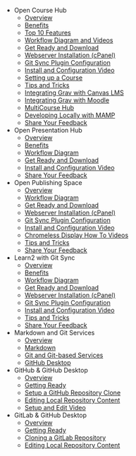 - Open Course Hub
  - [Overview](02.opencoursehub/overview.md)
  - [Benefits](02.opencoursehub/benefits.md)
  - [Top 10 Features](02.opencoursehub/top-10-features.md)
  - [Workflow Diagram and Videos](02.opencoursehub/work-flow.md)
  - [Get Ready and Download](02.opencoursehub/getting-ready.md)
  - [Webserver Installation (cPanel)](02.opencoursehub/webserver-install.md)
  - [Git Sync Plugin Configuration](02.opencoursehub/git-sync-plugin-config.md)
  - [Install and Configuration Video](02.opencoursehub/install-configure-video.md)
  - [Setting up a Course](02.opencoursehub/setting-up-a-course.md)
  - [Tips and Tricks](02.opencoursehub/tips-and-tricks.md)
  - [Integrating Grav with Canvas LMS](02.opencoursehub/integrating-grav-with-canvas-lms.md)
  - [Integrating Grav with Moodle](02.opencoursehub/integrating-grav-with-moodle.md)
  - [MultiCourse Hub](02.opencoursehub/multicourse-hub.md)
  - [Developing Locally with MAMP](02.opencoursehub/developing-locally-using-MAMP.md)
  - [Share Your Feedback](02.opencoursehub/share-your-feedback.md)
- Open Presentation Hub
  - [Overview](03.openpresentationhub/overview.md)
  - [Benefits](03.openpresentationhub/benefits.md)
  - [Workflow Diagram](03.openpresentationhub/work-flow.md)
  - [Get Ready and Download](03.openpresentationhub/getting-ready.md)
  - [Install and Configuration Video](03.openpresentationhub/install-configure-video.md)
  - [Share Your Feedback](03.openpresentationhub/share-your-feedback.md)
- Open Publishing Space
  - [Overview](04.openpublishingspace/overview.md)
  - [Workflow Diagram](04.openpublishingspace/work-flow.md)
  - [Get Ready and Download](04.openpublishingspace/getting-ready.md)
  - [Webserver Installation (cPanel)](04.openpublishingspace/install-configure-video.md)
  - [Git Sync Plugin Configuration](04.openpublishingspace/git-sync-plugin-config.md)
  - [Install and Configuration Video](04.openpublishingspace/install-configure-video.md)
  - [Chromeless Display How To Videos](04.openpublishingspace/chromeless-display-configuration.md)
  - [Tips and Tricks](04.openpublishingspace/tips-and-tricks.md)
  - [Share Your Feedback](04.openpublishingspace/share-your-feedback.md)
- Learn2 with Git Sync
  - [Overview](05.learn2withgitsync/overview.md)
  - [Benefits](05.learn2withgitsync/benefits.md)
  - [Workflow Diagram](05.learn2withgitsync/work-flow.md)
  - [Get Ready and Download](05.learn2withgitsync/getting-ready.md)
  - [Webserver Installation (cPanel)](05.learn2withgitsync/install-configure-video.md)
  - [Git Sync Plugin Configuration](05.learn2withgitsync/git-sync-plugin-config.md)
  - [Install and Configuration Video](05.learn2withgitsync/install-configure-video.md)
  - [Tips and Tricks](05.learn2withgitsync/tips-and-tricks.md)
  - [Share Your Feedback](05.learn2withgitsync/share-your-feedback.md)
- Markdown and Git Services
  - [Overview](07.markdown-and-git-services/overview.md)
  - [Markdown](07.markdown-and-git-services/markdown.md)
  - [Git and Git-based Services](07.markdown-and-git-services/git.md)
  - [GitHub Desktop](07.markdown-and-git-services/github-desktop.md)
- GitHub & GitHub Desktop
  - [Overview](08.github-githubdesktop/overview.md)
  - [Getting Ready](08.github-githubdesktop/getting-ready.md)
  - [Setup a GitHub Repository Clone](08.github-githubdesktop/setup-a-github-repo.md)
  - [Editing Local Repository Content](08.github-githubdesktop/locally-editing-your-repo.md)
  - [Setup and Edit Video](08.github-githubdesktop/setup-edit-video.md)
- GitLab & GitHub Desktop
  - [Overview](09.gitlab-githubdesktop/overview.md)
  - [Getting Ready](09.gitlab-githubdesktop/getting-ready.md)
  - [Cloning a GitLab Repository](09.gitlab-githubdesktop/cloning-a-gitlab-repo.md)
  - [Editing Local Repository Content](09.gitlab-githubdesktop/locally-editing-your-repo.md)
